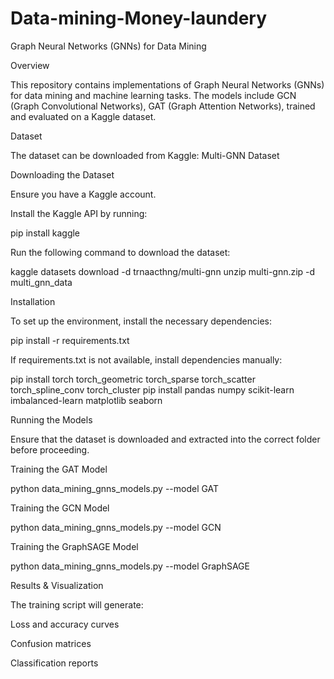 # Data-mining-Money-laundery
Graph Neural Networks (GNNs) for Data Mining

Overview

This repository contains implementations of Graph Neural Networks (GNNs) for data mining and machine learning tasks. The models include GCN (Graph Convolutional Networks), GAT (Graph Attention Networks), trained and evaluated on a Kaggle dataset.

Dataset

The dataset can be downloaded from Kaggle:
Multi-GNN Dataset

Downloading the Dataset

Ensure you have a Kaggle account.

Install the Kaggle API by running:

pip install kaggle

Run the following command to download the dataset:

kaggle datasets download -d trnaacthng/multi-gnn
unzip multi-gnn.zip -d multi_gnn_data

Installation

To set up the environment, install the necessary dependencies:

pip install -r requirements.txt

If requirements.txt is not available, install dependencies manually:

pip install torch torch_geometric torch_sparse torch_scatter torch_spline_conv torch_cluster
pip install pandas numpy scikit-learn imbalanced-learn matplotlib seaborn

Running the Models

Ensure that the dataset is downloaded and extracted into the correct folder before proceeding.

Training the GAT Model

python data_mining_gnns_models.py --model GAT

Training the GCN Model

python data_mining_gnns_models.py --model GCN

Training the GraphSAGE Model

python data_mining_gnns_models.py --model GraphSAGE

Results & Visualization

The training script will generate:

Loss and accuracy curves

Confusion matrices

Classification reports
